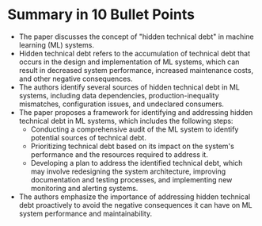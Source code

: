 # Summary in 10 Bullet Points

- The paper discusses the concept of "hidden technical debt" in machine learning (ML) systems.
- Hidden technical debt refers to the accumulation of technical debt that occurs in the design and implementation of ML systems, which can result in decreased system performance, increased maintenance costs, and other negative consequences.
- The authors identify several sources of hidden technical debt in ML systems, including data dependencies, production-inequality mismatches, configuration issues, and undeclared consumers.
- The paper proposes a framework for identifying and addressing hidden technical debt in ML systems, which includes the following steps:
  - Conducting a comprehensive audit of the ML system to identify potential sources of technical debt.
  - Prioritizing technical debt based on its impact on the system's performance and the resources required to address it.
  - Developing a plan to address the identified technical debt, which may involve redesigning the system architecture, improving documentation and testing processes, and implementing new monitoring and alerting systems.
- The authors emphasize the importance of addressing hidden technical debt proactively to avoid the negative consequences it can have on ML system performance and maintainability.
